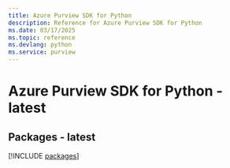 ```yaml
---
title: Azure Purview SDK for Python
description: Reference for Azure Purview SDK for Python
ms.date: 03/17/2025
ms.topic: reference
ms.devlang: python
ms.service: purview
---
```

# Azure Purview SDK for Python - latest
## Packages - latest
[!INCLUDE [packages](purview-index.md)]